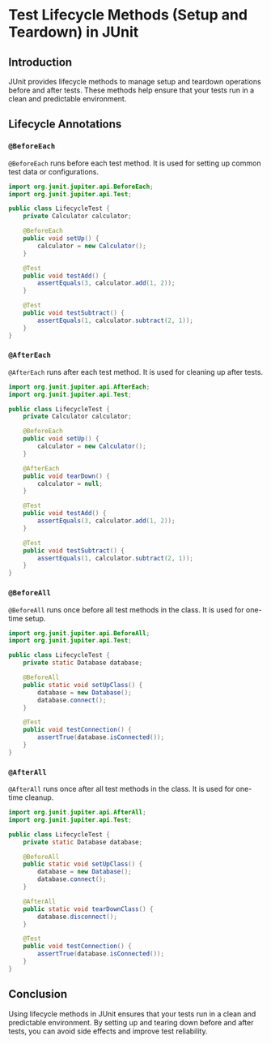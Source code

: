 # Test Lifecycle Methods (Setup and Teardown) in JUnit

## Introduction

JUnit provides lifecycle methods to manage setup and teardown operations before and after tests. These methods help ensure that your tests run in a clean and predictable environment.

## Lifecycle Annotations

### `@BeforeEach`

`@BeforeEach` runs before each test method. It is used for setting up common test data or configurations.

```java
import org.junit.jupiter.api.BeforeEach;
import org.junit.jupiter.api.Test;

public class LifecycleTest {
    private Calculator calculator;

    @BeforeEach
    public void setUp() {
        calculator = new Calculator();
    }

    @Test
    public void testAdd() {
        assertEquals(3, calculator.add(1, 2));
    }

    @Test
    public void testSubtract() {
        assertEquals(1, calculator.subtract(2, 1));
    }
}
```

### `@AfterEach`

`@AfterEach` runs after each test method. It is used for cleaning up after tests.

```java
import org.junit.jupiter.api.AfterEach;
import org.junit.jupiter.api.Test;

public class LifecycleTest {
    private Calculator calculator;

    @BeforeEach
    public void setUp() {
        calculator = new Calculator();
    }

    @AfterEach
    public void tearDown() {
        calculator = null;
    }

    @Test
    public void testAdd() {
        assertEquals(3, calculator.add(1, 2));
    }

    @Test
    public void testSubtract() {
        assertEquals(1, calculator.subtract(2, 1));
    }
}
```

### `@BeforeAll`

`@BeforeAll` runs once before all test methods in the class. It is used for one-time setup.

```java
import org.junit.jupiter.api.BeforeAll;
import org.junit.jupiter.api.Test;

public class LifecycleTest {
    private static Database database;

    @BeforeAll
    public static void setUpClass() {
        database = new Database();
        database.connect();
    }

    @Test
    public void testConnection() {
        assertTrue(database.isConnected());
    }
}
```

### `@AfterAll`

`@AfterAll` runs once after all test methods in the class. It is used for one-time cleanup.

```java
import org.junit.jupiter.api.AfterAll;
import org.junit.jupiter.api.Test;

public class LifecycleTest {
    private static Database database;

    @BeforeAll
    public static void setUpClass() {
        database = new Database();
        database.connect();
    }

    @AfterAll
    public static void tearDownClass() {
        database.disconnect();
    }

    @Test
    public void testConnection() {
        assertTrue(database.isConnected());
    }
}
```

## Conclusion

Using lifecycle methods in JUnit ensures that your tests run in a clean and predictable environment. By setting up and tearing down before and after tests, you can avoid side effects and improve test reliability.
